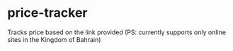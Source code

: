 # price-tracker
Tracks price based on the link provided (PS: currently supports only online sites in the Kingdom of Bahrain)
